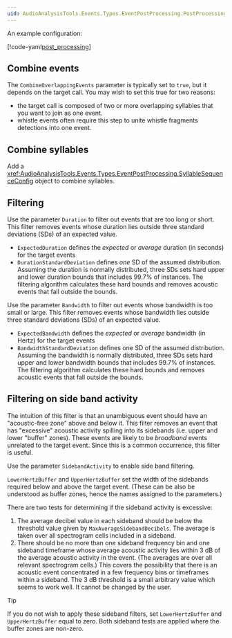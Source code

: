 ```yaml
---
uid: AudioAnalysisTools.Events.Types.EventPostProcessing.PostProcessingConfig
---
```


An example configuration:

[!code-yaml[post_processing](../../guides/Ecosounds.NinoxBoobook.yml#L34-L69 "Post Processing")]

## Combine events

The `CombineOverlappingEvents` parameter is typically set to `true`, but it depends on the target call. You may wish to
set this true for two reasons:

- the target call is composed of two or more overlapping syllables that you want to join as one event.
- whistle events often require this step to unite whistle fragments detections into one event.

## Combine syllables

Add a <xref:AudioAnalysisTools.Events.Types.EventPostProcessing.SyllableSequenceConfig> object to combine syllables.

## Filtering

Use the parameter `Duration` to filter out events that are too long or short.
This filter removes events whose duration lies outside three standard deviations (SDs) of an expected value.

- `ExpectedDuration` defines the _expected_ or _average_ duration (in seconds) for the target events
- `DurationStandardDeviation` defines _one_ SD of the assumed distribution. Assuming the duration is normally distributed, three SDs sets hard upper and lower duration bounds that includes 99.7% of instances. The filtering algorithm calculates these hard bounds and removes acoustic events that fall outside the bounds.

Use the parameter `Bandwidth` to filter out events whose bandwidth is too small or large.
This filter removes events whose bandwidth lies outside three standard deviations (SDs) of an expected value.

- `ExpectedBandwidth` defines the _expected_ or _average_ bandwidth (in Hertz) for the target events
- `BandwidthStandardDeviation` defines one SD of the assumed distribution. Assuming the bandwidth is normally
  distributed, three SDs sets hard upper and lower bandwidth bounds that includes 99.7% of instances. The filtering
  algorithm calculates these hard bounds and removes acoustic events that fall outside the bounds.

## Filtering on side band activity

The intuition of this filter is that an unambiguous event should have an "acoustic-free zone" above and below it.
This filter removes an event that has "excessive" acoustic activity spilling into its sidebands (i.e. upper and lower
"buffer" zones). These events are likely to be _broadband_ events unrelated to the target event. Since this is a common
occurrence, this filter is useful.

Use the parameter `SidebandActivity` to enable side band filtering.

`LowerHertzBuffer` and `UpperHertzBuffer` set the width of the sidebands required below and above the target event.
(These can be also be understood as buffer zones, hence the names assigned to the parameters.)

There are two tests for determining if the sideband activity is excessive:

1. The average decibel value in each sideband should be below the threshold value given by `MaxAverageSidebandDecibels`.
  The average is taken over all spectrogram cells included in a sideband.
2. There should be no more than one sideband frequency bin and one sideband timeframe whose average acoustic activity
  lies within 3 dB of the average acoustic activity in the event. (The averages are over all relevant spectrogram cells.)
  This covers the possibility that there is an acoustic event concentrated in a few frequency bins or timeframes within
  a sideband. The 3 dB threshold is a small arbitrary value which seems to work well. It cannot be changed by the user.

> [!TIP]
> If you do not wish to apply these sideband filters, set `LowerHertzBuffer` and `UpperHertzBuffer` equal to zero.
>Both sideband tests are applied where the buffer zones are non-zero.
